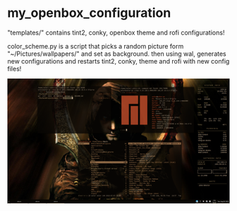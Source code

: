 # my_openbox_configuration

"templates/" contains tint2, conky, openbox theme and rofi configurations!

color_scheme.py is a script that picks a random picture form "~/Pictures/wallpapers/" and set as background.
then using wal, generates new configurations and restarts tint2, conky, theme and rofi with new config files!

![alt text](https://github.com/salar-shdk/dotfiles/blob/master/screenshot_1920x1080.png)
